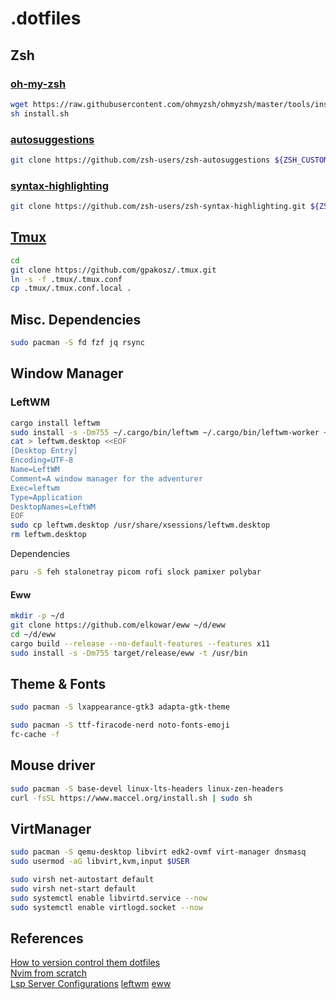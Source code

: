# .dotfiles
## Zsh
### [oh-my-zsh](https://github.com/ohmyzsh/ohmyzsh)
```sh
wget https://raw.githubusercontent.com/ohmyzsh/ohmyzsh/master/tools/install.sh
sh install.sh
```
### [autosuggestions](https://github.com/zsh-users/zsh-autosuggestions)
```sh
git clone https://github.com/zsh-users/zsh-autosuggestions ${ZSH_CUSTOM:-~/.oh-my-zsh/custom}/plugins/zsh-autosuggestions
```

### [syntax-highlighting](https://github.com/zsh-users/zsh-syntax-highlighting)
```bash
git clone https://github.com/zsh-users/zsh-syntax-highlighting.git ${ZSH_CUSTOM:-~/.oh-my-zsh/custom}/plugins/zsh-syntax-highlighting
```

## [Tmux](https://github.com/gpakosz/.tmux)
```sh
cd
git clone https://github.com/gpakosz/.tmux.git
ln -s -f .tmux/.tmux.conf
cp .tmux/.tmux.conf.local .
```

## Misc. Dependencies

```sh
sudo pacman -S fd fzf jq rsync
```

## Window Manager

### LeftWM

```sh
cargo install leftwm
sudo install -s -Dm755 ~/.cargo/bin/leftwm ~/.cargo/bin/leftwm-worker ~/.cargo/bin/lefthk-worker ~/.cargo/bin/leftwm-state ~/.cargo/bin/leftwm-check ~/.cargo/bin/leftwm-command -t /usr/bin
cat > leftwm.desktop <<EOF
[Desktop Entry]
Encoding=UTF-8
Name=LeftWM
Comment=A window manager for the adventurer
Exec=leftwm
Type=Application
DesktopNames=LeftWM
EOF
sudo cp leftwm.desktop /usr/share/xsessions/leftwm.desktop 
rm leftwm.desktop
```

Dependencies
```sh
paru -S feh stalonetray picom rofi slock pamixer polybar
```

#### Eww
```sh
mkdir -p ~/d
git clone https://github.com/elkowar/eww ~/d/eww
cd ~/d/eww
cargo build --release --no-default-features --features x11
sudo install -s -Dm755 target/release/eww -t /usr/bin
```

## Theme & Fonts

```sh
sudo pacman -S lxappearance-gtk3 adapta-gtk-theme
```

```sh
sudo pacman -S ttf-firacode-nerd noto-fonts-emoji
fc-cache -f
```

## Mouse driver

```sh
sudo pacman -S base-devel linux-lts-headers linux-zen-headers
curl -fsSL https://www.maccel.org/install.sh | sudo sh
```

## VirtManager

```sh
sudo pacman -S qemu-desktop libvirt edk2-ovmf virt-manager dnsmasq
sudo usermod -aG libvirt,kvm,input $USER
```

```sh
sudo virsh net-autostart default
sudo virsh net-start default
sudo systemctl enable libvirtd.service --now
sudo systemctl enable virtlogd.socket --now
```

## References
[How to version control them dotfiles](https://stackoverflow.com/questions/46534290/symlink-dotfiles)  
[Nvim from scratch](https://github.com/LunarVim/Neovim-from-scratch)  
[Lsp Server Configurations](https://github.com/neovim/nvim-lspconfig/blob/master/doc/server_configurations.md)
[leftwm](https://github.com/leftwm/leftwm)
[eww](https://elkowar.github.io/eww/#building)
